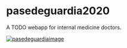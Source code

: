 # pasedeguardia2020
A TODO webapp for internal medicine doctors.

<a href="https://ibb.co/0nsdCcW"><img src="https://i.ibb.co/hgYtByn/pasedeguardiaimage.png" alt="pasedeguardiaimage" border="0"></a><br /><br />
